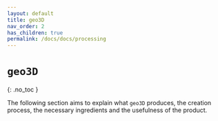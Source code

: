 ```yaml
---
layout: default
title: geo3D
nav_order: 2
has_children: true
permalink: /docs/docs/processing
---
```


#  `geo3D`
{: .no_toc }

The following section aims to explain what `geo3D` produces, the creation process, the necessary ingredients and the usefulness of the product. 

<!-- 

 ## Table of contents
{: .no_toc .text-delta }

1. TOC
{:toc} 

--- -->
